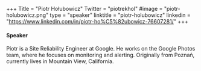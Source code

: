 +++
Title = "Piotr Hołubowicz"
Twitter = "piotrekhol"
#image = "piotr-holubowicz.png"
type = "speaker"
linktitle = "piotr-holubowicz"
linkedin = "https://www.linkedin.com/in/piotr-ho%C5%82ubowicz-76607281/"
+++

#### Speaker

Piotr is a Site Reliability Engineer at Google. He works on the Google Photos team, where he focuses on monitoring and alerting. Originally from Poznań, currently lives in Mountain View, California.
